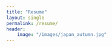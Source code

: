 ```yaml
---
title: "Resume"
layout: single
permalink: /resume/
header:
    image: "/images/japan_autumn.jpg"
---
```



